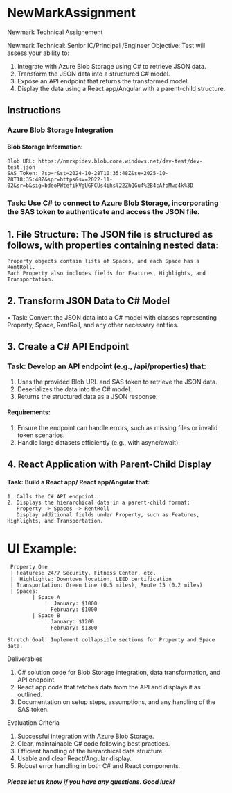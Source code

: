 # NewMarkAssignment
Newmark Technical Assignement

Newmark Technical: Senior IC/Principal /Engineer 
Objective: Test will assess your ability to: 
1. Integrate with Azure Blob Storage using C# to retrieve JSON data. 
2. Transform the JSON data into a structured C# model. 
3. Expose an API endpoint that returns the transformed model. 
4. Display the data using a React app/Angular with a parent-child structure. 

## Instructions 
### Azure Blob Storage Integration 
#### Blob Storage Information:
````
Blob URL: https://nmrkpidev.blob.core.windows.net/dev-test/dev-test.json 
SAS Token: ?sp=r&st=2024-10-28T10:35:48Z&se=2025-10-28T18:35:48Z&spr=https&sv=2022-11-02&sr=b&sig=bdeoPWtefikVgUGFCUs4ihsl22ZhQGu4%2B4cAfoMwd4k%3D
````
### Task: Use C# to connect to Azure Blob Storage, incorporating the SAS token to authenticate and access the JSON file. 
## 1. File Structure: The JSON file is structured as follows, with properties containing nested data: 
    Property objects contain lists of Spaces, and each Space has a RentRoll. 
    Each Property also includes fields for Features, Highlights, and Transportation. 

## 
## 2. Transform JSON Data to C# Model 
• Task: Convert the JSON data into a C# model with classes representing Property, 
Space, RentRoll, and any other necessary entities. 

## 3. Create a C# API Endpoint 
### Task: Develop an API endpoint (e.g., /api/properties) that: 
1. Uses the provided Blob URL and SAS token to retrieve the JSON data. 
2. Deserializes the data into the C# model. 
3. Returns the structured data as a JSON response. 
#### Requirements: 
1. Ensure the endpoint can handle errors, such as missing files or invalid token scenarios. 
2. Handle large datasets efficiently (e.g., with async/await). 


## 4. React Application with Parent-Child Display 
 #### Task: Build a React app/ React app/Angular that: 
    1. Calls the C# API endpoint. 
    2. Displays the hierarchical data in a parent-child format: 
       Property -> Spaces -> RentRoll 
       Display additional fields under Property, such as Features, Highlights, and Transportation. 
# UI Example: 
````
 Property One 
 | Features: 24/7 Security, Fitness Center, etc. 
 |  Highlights: Downtown location, LEED certification 
 | Transportation: Green Line (0.5 miles), Route 15 (0.2 miles) 
 | Spaces: 
        | Space A 
            |  January: $1000 
            | February: $1000 
        | Space B 
            | January: $1200 
            | February: $1300 

Stretch Goal: Implement collapsible sections for Property and Space data.
````
Deliverables 
1. C# solution code for Blob Storage integration, data transformation, and API endpoint. 
2. React app code that fetches data from the API and displays it as outlined. 
3. Documentation on setup steps, assumptions, and any handling of the SAS token. 

Evaluation Criteria 
1. Successful integration with Azure Blob Storage. 
2. Clear, maintainable C# code following best practices. 
3. Efficient handling of the hierarchical data structure. 
4. Usable and clear React/Angular display. 
5. Robust error handling in both C# and React components. 

##### Please let us know if you have any questions. Good luck! 
